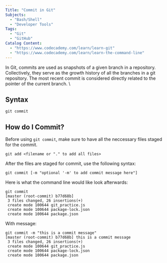 ```yaml
---
Title: "Commit in Git"
Subjects:
  - "Bash/Shell"
  - "Developer Tools"
Tags: 
  - "Git"
  - "GitHub"
Catalog Content:
  - "https://www.codecademy.com/learn/learn-git"
  - "https://www.codecademy.com/learn/learn-the-command-line"
---
```


In Git, commits are used as snapshots of a given branch in a repository. Collectively, they serve as the growth history of all the branches in a git repository. The most recent commit is considered directly related to the pointer of the current branch. \


## Syntax 

```
git commit
```



## How do I Commit?

Before using `git commit`, make sure to have all the neccessary files staged for the commit. 

```
git add <filename or "." to add all files>
```

After the files are staged for commit, use the following syntax: 

```
git commit [-m "optional '-m' to add commit message here"]
```

Here is what the command line would like look afterwards: 

```
git commit
[master (root-commit) b77d68b]
 3 files changed, 26 insertions(+)
 create mode 100644 git_practice.js
 create mode 100644 package-lock.json
 create mode 100644 package.json
```

With message: 

```
git commit -m "this is a commit message"
[master (root-commit) b77d68b] this is a commit message
 3 files changed, 26 insertions(+)
 create mode 100644 git_practice.js
 create mode 100644 package-lock.json
 create mode 100644 package.json
 ```